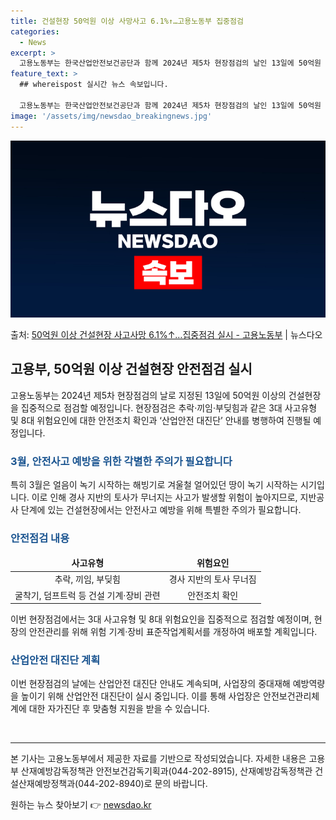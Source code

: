 ```yaml
---
title: 건설현장 50억원 이상 사망사고 6.1%↑…고용노동부 집중점검
categories:
  - News
excerpt: >
  고용노동부는 한국산업안전보건공단과 함께 2024년 제5차 현장점검의 날인 13일에 50억원 이상 건설 현장을…
feature_text: >
  ## whereispost 실시간 뉴스 속보입니다.

  고용노동부는 한국산업안전보건공단과 함께 2024년 제5차 현장점검의 날인 13일에 50억원 이상 건설 현장을…
image: '/assets/img/newsdao_breakingnews.jpg'
---
```


![뉴스다오 속보](/assets/img/newsdao_breakingnews.jpg)

<p>출처: <a href="https://newsdao.kr/3331" rel="dofollow">50억원 이상 건설현장 사고사망 6.1%↑…집중점검 실시 - 고용노동부</a> | 뉴스다오</p>

<h2 data-ke-size="size26">고용부, 50억원 이상 건설현장 안전점검 실시</h2>

<p data-ke-size="size16">고용노동부는 2024년 제5차 현장점검의 날로 지정된 13일에 50억원 이상의 건설현장을 집중적으로 점검할 예정입니다. 현장점검은 추락·끼임·부딪힘과 같은 3대 사고유형 및 8대 위험요인에 대한 안전조치 확인과 ‘산업안전 대진단’ 안내를 병행하여 진행될 예정입니다.</p>

<h3><b><span style="color: #1a5490;">3월, 안전사고 예방을 위한 각별한 주의가 필요합니다</span></b></h3>

<p data-ke-size="size16">특히 3월은 얼음이 녹기 시작하는 해빙기로 겨울철 얼어있던 땅이 녹기 시작하는 시기입니다. 이로 인해 경사 지반의 토사가 무너지는 사고가 발생할 위험이 높아지므로, 지반공사 단계에 있는 건설현장에서는 안전사고 예방을 위해 특별한 주의가 필요합니다.</p>

<h3><b><span style="color: #1a5490;">안전점검 내용</span></b></h3>

<table>
	<thead>
		<tr>
			<td style="text-align: center;"><b>사고유형</b></td>
			<td style="text-align: center;"><b>위험요인</b></td>
		</tr>
	</thead>
	<tbody>
		<tr>
			<td style="text-align: center;">추락, 끼임, 부딪힘</td>
			<td style="text-align: center;">경사 지반의 토사 무너짐</td>
		</tr>
		<tr>
			<td style="text-align: center;">굴착기, 덤프트럭 등 건설 기계·장비 관련</td>
			<td style="text-align: center;">안전조치 확인</td>
		</tr>
	</tbody>
</table>

<p data-ke-size="size16">이번 현장점검에서는 3대 사고유형 및 8대 위험요인을 집중적으로 점검할 예정이며, 현장의 안전관리를 위해 위험 기계·장비 표준작업계획서를 개정하여 배포할 계획입니다.</p>

<h3><b><span style="color: #1a5490;">산업안전 대진단 계획</span></b></h3>

<p data-ke-size="size16">이번 현장점검의 날에는 산업안전 대진단 안내도 계속되며, 사업장의 중대재해 예방역량을 높이기 위해 산업안전 대진단이 실시 중입니다. 이를 통해 사업장은 안전보건관리체계에 대한 자가진단 후 맞춤형 지원을 받을 수 있습니다.</p>

<p data-ke-size="size16">&nbsp;</p>

<hr>

<p data-ke-size="size16">본 기사는 고용노동부에서 제공한 자료를 기반으로 작성되었습니다. 자세한 내용은 고용부 산재예방감독정책관 안전보건감독기획과(044-202-8915), 산재예방감독정책관 건설산재예방정책과(044-202-8940)로 문의 바랍니다.</p> 

원하는 뉴스 찾아보기 👉 <a href="https://newsdao.kr" rel="dofollow">newsdao.kr</a>



